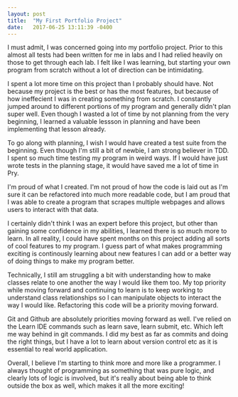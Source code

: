 ```yaml
---
layout: post
title:  "My First Portfolio Project"
date:   2017-06-25 13:11:39 -0400
---
```



I must admit, I was concerned going into my portfolio project. Prior to this almost all tests had been written for me in labs and I had relied heavily on those to get through each lab. I felt like I was learning, but starting your own program from scratch without a lot of direction can be intimidating.

I spent a lot more time on this project than I probably should have. Not because my project is the best or has the most features, but because of how ineffecient I was in creating something from scratch. I constantly jumped around to different portions of my program and generally didn't plan super well. Even though I wasted a lot of time by not planning from the very beginning, I learned a valuable lessson in planning and have been implementing that lesson already.

To go along with planning, I wish I would have created a test suite from the beginning. Even though I'm still a bit of newbie, I am strong believer in TDD. I spent so much time testing my program in weird ways. If I would have just wrote tests in the planning stage, it would have saved me a lot of time in Pry.

I'm proud of what I created. I'm not proud of how the code is laid out as I'm sure it can be refactored into much more readable code, but I am proud that I was able to create a program that scrapes multiple webpages and allows users to interact with that data. 

I certainly didn't think I was an expert before this project, but other than gaining some confidence in my abilities, I learned there is so much more to learn. In all reality, I could have spent months on this project adding all sorts of cool features to my program. I guess part of what makes programming exciting is continously learning about new features I can add or a better way of doing things to make my program better.

Technically, I still am struggling a bit with understanding how to make classes relate to one another the way I would like them too. My top priority while moving forward and continuing to learn is to keep working to understand class relationships so I can manipulate objects to interact the way I would like. Refactoring this code will be a priority moving forward. 

Git and Github are absolutely priorities moving forward as well. I've relied on the Learn IDE commands such as learn save, learn submit, etc. Which left me way behind in git commands. I did my best as far as commits and doing the right things, but I have a lot to learn about version control etc as it is essential to real world application.

Overall, I believe I'm starting to think more and more like a programmer. I always thought of programming as something that was pure logic, and clearly lots of logic is involved, but it's really about being able to think outside the box as well, which makes it all the more exciting!

